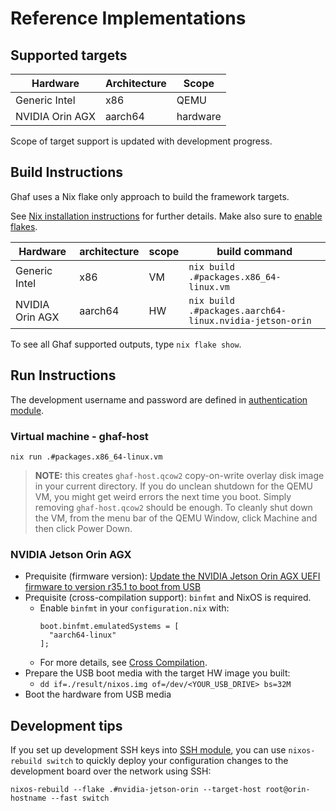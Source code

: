 # Reference Implementations

## Supported targets

| Hardware         | Architecture     | Scope         |
|---               |---               |---            |
| Generic Intel    | x86              | QEMU          |
| NVIDIA Orin AGX  | aarch64          | hardware      |

Scope of target support is updated with development progress.

## Build Instructions

Ghaf uses a Nix flake only approach to build the framework targets.

See [Nix installation instructions](https://nixos.org/download.html) for further details.
Make also sure to [enable flakes](https://nixos.wiki/wiki/Flakes#Enable_flakes).

| Hardware         | architecture     | scope | build command                                           |
|---               |---               |---    |---                                                      |
| Generic Intel    | x86              | VM    | `nix build .#packages.x86_64-linux.vm`                  |
| NVIDIA Orin AGX  | aarch64          | HW    | `nix build .#packages.aarch64-linux.nvidia-jetson-orin` |

To see all Ghaf supported outputs, type `nix flake show`.

## Run Instructions

The development username and password are defined in [authentication module](https://github.com/tiiuae/ghaf/blob/main/modules/development/authentication.nix#L4-L5).

### Virtual machine - ghaf-host

`nix run .#packages.x86_64-linux.vm`

> **NOTE:** this creates `ghaf-host.qcow2` copy-on-write overlay disk image in your current directory. If you do unclean shutdown for the QEMU VM, you might get weird errors the next time you boot. Simply removing `ghaf-host.qcow2` should be enough. To cleanly shut down the VM, from the menu bar of the QEMU Window, click Machine and then click Power Down.

### NVIDIA Jetson Orin AGX

* Prequisite (firmware version): [Update the NVIDIA Jetson Orin AGX UEFI firmware to version r35.1 to boot from USB](https://github.com/mikatammi/jetpack-nixos/tree/flash_orin_hack#hack-for-flashing-nvidia-jetson-orin)
* Prequisite (cross-compilation support): `binfmt` and NixOS is required.
  * Enable `binfmt` in your `configuration.nix` with:
    ```
    boot.binfmt.emulatedSystems = [
      "aarch64-linux"
    ];
    ```
  * For more details, see [Cross Compilation](https://tiiuae.github.io/ghaf/build_config/cross_compilation.html).
* Prepare the USB boot media with the target HW image you built:
  * `dd if=./result/nixos.img of=/dev/<YOUR_USB_DRIVE> bs=32M`
* Boot the hardware from USB media


## Development tips

If you set up development SSH keys into [SSH module](https://github.com/tiiuae/ghaf/blob/main/modules/development/ssh.nix#L4), you can use `nixos-rebuild switch` to quickly deploy your configuration changes to the development board over the network using SSH:

    nixos-rebuild --flake .#nvidia-jetson-orin --target-host root@orin-hostname --fast switch
